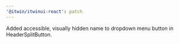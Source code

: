 ```yaml
---
'@itwin/itwinui-react': patch
---
```


Added accessible, visually hidden name to dropdown menu button in HeaderSplitButton.
